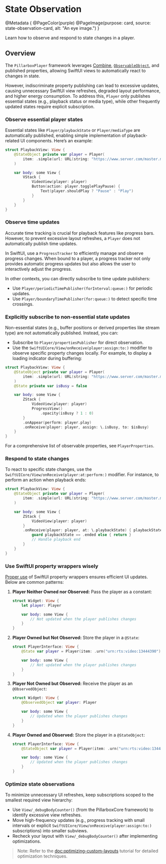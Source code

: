 # State Observation

@Metadata {
    @PageColor(purple)
    @PageImage(purpose: card, source: state-observation-card, alt: "An eye image.")
}

Learn how to observe and respond to state changes in a player.

## Overview

The ``PillarboxPlayer`` framework leverages [Combine](https://developer.apple.com/documentation/combine), [`ObservableObject`](https://developer.apple.com/documentation/combine/observableobject), and published properties, allowing SwiftUI views to automatically react to changes in state.

However, indiscriminate property publishing can lead to excessive updates, causing unnecessary SwiftUI view refreshes, degraded layout performance, and higher energy consumption. To address this, ``Player`` only publishes essential states (e.g., playback status or media type), while other frequently updated states require explicit subscription.

### Observe essential player states

Essential states like ``Player/playbackState`` or ``Player/mediaType`` are automatically published, enabling simple implementation of playback-related UI components. Here’s an example:

```swift
struct PlaybackView: View {
    @StateObject private var player = Player(
        item: .simple(url: URL(string: "https://www.server.com/master.m3u8")!)
    )

    var body: some View {
        VStack {
            VideoView(player: player)
            Button(action: player.togglePlayPause) {
                Text(player.shouldPlay ? "Pause" : "Play")
            }
        }
    }
}
```

### Observe time updates

Accurate time tracking is crucial for playback features like progress bars. However, to prevent excessive layout refreshes, a ``Player`` does not automatically publish time updates.

In SwiftUI, use a ``ProgressTracker`` to efficiently manage and observe progress changes. When bound to a player, a progress tracker not only provides automatic progress updates but also allows the user to interactively adjust the progress.

In other contexts, you can directly subscribe to time update publishers:

- Use ``Player/periodicTimePublisher(forInterval:queue:)`` for periodic updates.
- Use ``Player/boundaryTimePublisher(for:queue:)`` to detect specific time crossings.

### Explicitly subscribe to non-essential state updates

Non-essential states (e.g., buffer positions or derived properties like stream type) are not automatically published. Instead, you can:

- Subscribe to ``Player/propertiesPublisher`` for direct observation.
- Use the ``SwiftUICore/View/onReceive(player:assign:to:)`` modifier to observe specific property changes locally. For example, to display a loading indicator during buffering:

```swift
struct PlaybackView: View {
    @StateObject private var player = Player(
        item: .simple(url: URL(string: "https://www.server.com/master.m3u8")!)
    )
    @State private var isBusy = false

    var body: some View {
        ZStack {
            VideoView(player: player)
            ProgressView()
                .opacity(isBusy ? 1 : 0)
        }
        .onAppear(perform: player.play)
        .onReceive(player: player, assign: \.isBusy, to: $isBusy)
    }
}
```

For a comprehensive list of observable properties, see ``PlayerProperties``.

### Respond to state changes

To react to specific state changes, use the ``SwiftUICore/View/onReceive(player:at:perform:)`` modifier. For instance, to perform an action when playback ends:

```swift
struct PlaybackView: View {
    @StateObject private var player = Player(
        item: .simple(url: URL(string: "https://www.server.com/master.m3u8")!)
    )

    var body: some View {
        ZStack {
            VideoView(player: player)
        }
        .onReceive(player: player, at: \.playbackState) { playbackState in
            guard playbackState == .ended else { return }
            // Handle playback end
        }
    }
}
```

### Use SwiftUI property wrappers wisely

 [Proper use](https://developer.apple.com/documentation/swiftui/model-data) of SwiftUI property wrappers ensures efficient UI updates. Below are common patterns:

1. **Player Neither Owned nor Observed:** Pass the player as a constant:

    ```swift
    struct Widget: View {
        let player: Player

        var body: some View {
            // Not updated when the player publishes changes
        }
    }
    ```

2. **Player Owned but Not Observed:** Store the player in a `@State`:

    ```swift
    struct PlayerInterface: View {
        @State var player = Player(item: .urn("urn:rts:video:13444390"))

        var body: some View {
            // Not updated when the player publishes changes
        }
    }
    ```

3. **Player Not Owned but Observed:** Receive the player as an `@ObservedObject`:

    ```swift
    struct Widget: View {
        @ObservedObject var player: Player

        var body: some View {
            // Updated when the player publishes changes
        }
    }
    ```

4. **Player Owned and Observed:** Store the player in a `@StateObject`:

    ```swift
    struct PlayerInterface: View {
        @StateObject var player = Player(item: .urn("urn:rts:video:13444390"))

        var body: some View {
            // Updated when the player publishes changes
        }
    }
    ```

### Optimize state observations

To minimize unnecessary UI refreshes, keep subscriptions scoped to the smallest required view hierarchy:

- Use `View/_debugBodyCounter()` (from the PillarboxCore framework) to identify excessive view refreshes.
- Move high-frequency updates (e.g., progress tracking with small intervals or explicit ``SwiftUICore/View/onReceive(player:assign:to:)`` subscriptions) into smaller subviews.
- Recheck your layout with `View/_debugBodyCounter()` after implementing optimizations.

> Note:  Refer to the <doc:optimizing-custom-layouts> tutorial for detailed optimization techniques.
